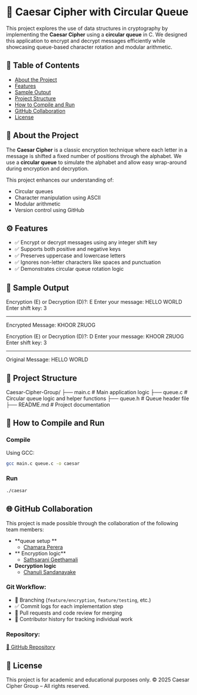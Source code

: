 # 🔐 Caesar Cipher with Circular Queue 

This project explores the use of data structures in cryptography by implementing the **Caesar Cipher** using a **circular queue** in C. We designed this application to encrypt and decrypt messages efficiently while showcasing queue-based character rotation and modular arithmetic.


## 📖 Table of Contents

- [About the Project](#-about-the-project)
- [Features](#-features)
- [Sample Output](#-sample-output)
- [Project Structure](#-project-structure)
- [How to Compile and Run](#-how-to-compile-and-run)
- [GitHub Collaboration](#-github-collaboration)
- [License](#-license)


## 🧠 About the Project

The **Caesar Cipher** is a classic encryption technique where each letter in a message is shifted a fixed number of positions through the alphabet. We use a **circular queue** to simulate the alphabet and allow easy wrap-around during encryption and decryption.

This project enhances our understanding of:

- Circular queues
- Character manipulation using ASCII
- Modular arithmetic
- Version control using GitHub


## ⚙️ Features

- ✅ Encrypt or decrypt messages using any integer shift key
- ✅ Supports both positive and negative keys
- ✅ Preserves uppercase and lowercase letters
- ✅ Ignores non-letter characters like spaces and punctuation
- ✅ Demonstrates circular queue rotation logic

## 🧪 Sample Output

Encryption (E) or Decryption (D)?: E
Enter your message: HELLO WORLD
Enter shift key: 3
*****************************
Encrypted Message: KHOOR ZRUOG

Encryption (E) or Decryption (D)?: D
Enter your message: KHOOR ZRUOG
Enter shift key: 3
*****************************
Original Message: HELLO WORLD


## 📁 Project Structure

Caesar-Cipher-Group/
├── main.c          # Main application logic
├── queue.c         # Circular queue logic and helper functions
├── queue.h         # Queue header file
├── README.md       # Project documentation

## 🧰 How to Compile and Run

### Compile

Using GCC:

```bash
gcc main.c queue.c -o caesar
```

### Run

```bash
./caesar
```


## 🌐 GitHub Collaboration

This project is made possible through the collaboration of the following team members:

* **queue setup **
  * [Chamara Perera ](https://github.com/Chamaracperera)
* ** Encryption logic**
  * [Sathsarani Geethamali](https://github.com/Sathsarani2002)
* **Decryption logic**
  * [Chanuli Sandanayake](https://github.com/Chanuli-Sandanayake)


### Git Workflow:

* 🔄 Branching (`feature/encryption`, `feature/testing`, etc.)
* ✅ Commit logs for each implementation step
* 🔀 Pull requests and code review for merging
* 👥 Contributor history for tracking individual work

### Repository:

[🔗 GitHub Repository](https://github.com/yourusername/Caesar-Cipher-Group)


## 📜 License

This project is for academic and educational purposes only.
© 2025 Caesar Cipher Group – All rights reserved.



